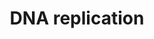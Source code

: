 ---
annotations:
- type: Pathway Ontology
  value: DNA replication pathway
authors:
- Kdahlquist
- MaintBot
- D.Koren
- Thomas
- Egonw
- Christine Chichester
- Eweitz
description: 'DNA replication, the basis for biological inheritance, is a fundamental
  process occurring in all living organisms to copy their DNA. This process is "replication"
  in that each strand of the original double-stranded DNA molecule serves as template
  for the reproduction of the complementary strand. Hence, following DNA replication,
  two identical DNA molecules have been produced from a single double-stranded DNA
  molecule. Cellular proofreading and error-checking mechanisms ensure near perfect
  fidelity for DNA replication.  Source: [[wikipedia:DNA_replication|Wikipedia]]'
last-edited: 2021-05-15
organisms:
- Drosophila melanogaster
redirect_from:
- /index.php/Pathway:WP565
- /instance/WP565
schema-jsonld:
- '@context': https://schema.org/
  '@id': https://wikipathways.github.io/pathways/WP565.html
  '@type': Dataset
  creator:
    '@type': Organization
    name: WikiPathways
  description: 'DNA replication, the basis for biological inheritance, is a fundamental
    process occurring in all living organisms to copy their DNA. This process is "replication"
    in that each strand of the original double-stranded DNA molecule serves as template
    for the reproduction of the complementary strand. Hence, following DNA replication,
    two identical DNA molecules have been produced from a single double-stranded DNA
    molecule. Cellular proofreading and error-checking mechanisms ensure near perfect
    fidelity for DNA replication.  Source: [[wikipedia:DNA_replication|Wikipedia]]'
  keywords:
  - RPA3
  - Ubiquitin
  - Mcm3
  - Orc1
  - DNApol-delta
  - CTP
  - RfC38
  - CG12018
  - UTP
  - CG9273
  - DNApol-alpha50
  - dCTP
  - dpa
  - Ubi-p63E
  - Gnf1
  - RfC3
  - DNAprim
  - CG5971
  - Mcm6
  - Mcm7
  - POLD4
  - RpA-70
  - CG8142
  - GTP
  - dup
  - l(1)G0148
  - lat
  - mus209
  - Orc4
  - RpL40
  - Mcm2
  - Orc2
  - RfC40
  - dATP
  - DNApol-alpha180
  - DNApol-epsilon
  - ASK
  - CDK2
  - dUTP
  - CDC45L
  - DNApol-alpha73
  - Pole2
  - RPA4
  - GMNN
  - POLD3
  - ATP
  - Orc5
  - ADP
  - Mcm5
  - Orc6
  - dGTP
  - Mcm10
  license: CC0
  name: DNA replication
seo: CreativeWork
title: DNA replication
wpid: WP565
---
